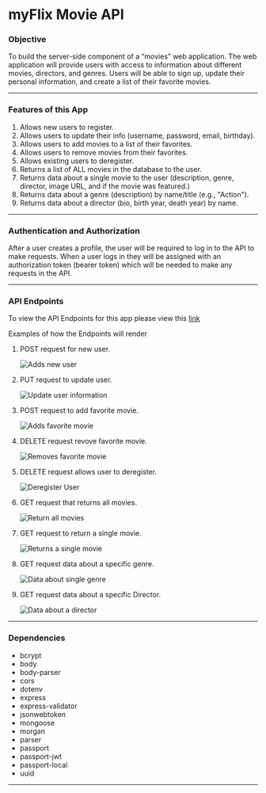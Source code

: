 # **myFlix Movie API**

### **Objective**

To build the server-side component of a “movies” web application. The web
application will provide users with access to information about different
movies, directors, and genres. Users will be able to sign up, update their
personal information, and create a list of their favorite movies.

---

### **Features of this App**

1. Allows new users to register.
2. Allows users to update their info (username, password, email, birthday).
3. Allows users to add movies to a list of their favorites.
4. Allows users to remove movies from their favorites.
5. Allows existing users to deregister.
6. Returns a list of ALL movies in the database to the user.
7. Returns data about a single movie to the user (description, genre, director, image URL, and if the movie was featured.)
8. Returns data about a genre (description) by name/title (e.g., "Action").
9. Returns data about a director (bio, birth year, death year) by name.

---

### **Authentication and Authorization**

After a user creates a profile, the user will be required to log in to the API to make requests. When a user logs in they will be assigned with an authorization token (bearer token) which will be needed to make any requests in the API.

---

### **API Endpoints**

To view the API Endpoints for this app please view this [link](https://myflix-2388-app.herokuapp.com/documentation.html)

Examples of how the Endpoints will render

1. POST request for new user.

    ![Adds new user](/img/POST_NewUser.png)

2. PUT request to update user.

    ![Update user information](/img/PUT_UserUpdate.png)

3. POST request to add favorite movie.

    ![Adds favorite movie](/img/POST_AddFavMovie.png)

4. DELETE request revove favorite movie.

    ![Removes favorite movie](/img/DELETE_RemoveFavMovie.png)

5. DELETE request allows user to deregister.

    ![Deregister User](/img/DELETE_Deregister.png)

6. GET request that returns all movies.

    ![Return all movies](/img/GET_AllMovies.png)

7. GET request to return a single movie.

    ![Returns a single movie](/img/GET_SingleMovie.png)

8. GET request data about a specific genre.

    ![Data about single genre](/img/GET_Genre.png)

9. GET request data about a specific Director.

    ![Data about a director](/img/GET_Director.png)

---

### **Dependencies**

- bcrypt
- body
- body-parser
- cors
- dotenv
- express
- express-validator
- jsonwebtoken
- mongoose
- morgan
- parser
- passport
- passport-jwt
- passport-local
- uuid

---


